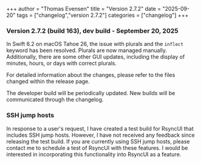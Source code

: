 +++
author = "Thomas Evensen"
title = "Version 2.7.2"
date = "2025-09-20"
tags = ["changelog","version 2.7.2"]
categories = ["changelog"]
+++

### Version 2.7.2 (build 163), dev build - September 20, 2025

In Swift 6.2 on macOS Tahoe 26, the issue with plurals and the `inflect` keyword has been resolved. Plurals are now managed manually. Additionally, there are some other GUI updates, including the display of minutes, hours, or days with correct plurals.

For detailed information about the changes, please refer to the files changed within the release page.

The developer build will be periodically updated. New builds will be communicated through the changelog.

### SSH jump hosts

In response to a user's request, I have created a test build for RsyncUI that includes SSH jump hosts. However, I have not received any feedback since releasing the test build. If you are currently using SSH jump hosts, please contact me to schedule a test of RsyncUI with these features. I would be interested in incorporating this functionality into RsyncUI as a feature.

